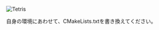 ![Tetris](https://github.com/K-Zenigata/Tetris_DxLib/assets/114846454/ec3a86c2-bc76-42b7-a1bb-66d16e630ce4)

自身の環境にあわせて、CMakeLists.txtを書き換えてください。
